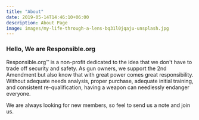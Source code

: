 ```yaml
---
title: "About"
date: 2019-05-14T14:46:10+06:00
description: About Page
image: images/my-life-through-a-lens-bq31l0jqaju-unsplash.jpg
---
```


### Hello, We are **Responsible.org**

Responsible.org&trade; is a non-profit dedicated to the idea that we don't have
to trade off security and safety. As gun owners, we support the 2nd Amendment
but also know that with great power comes great responsibility. Without
adequate needs analysis, proper purchase, adequate initial training, and
consistent re-qualification, having a weapon can needlessly endanger everyone.

We are always looking for new members, so feel to send us a note and join us.
